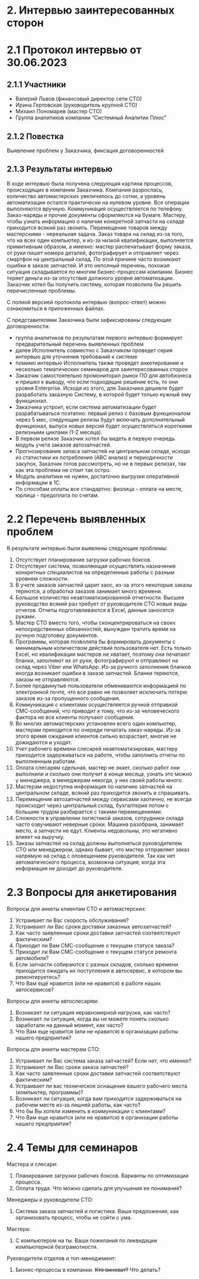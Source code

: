 # 2. Интервью заинтересованных сторон

# 2.1 Протокол интервью от 30.06.2023

## 2.1.1 Участники

- Валерий Львов (финансовый директор сети СТО)
- Ирина Гертовская (руководитель крупной СТО)
- Михаил Пономарев (мастер СТО)
- Группа аналитиков компании “Системный Аналитик Плюс”

## 2.1.2 Повестка

Выявление проблем у Заказчика, фиксация договоренностей

## 2.1.3 Результаты интервью

В ходе интервью была получена следующая картина процессов, происходящих в компании Заказчика. Компания разрослась, количество автомастерских увеличилось до сотни, а уровень автоматизации остался практически на нулевом уровне. Все операции выполняются вручную. Коммуникация осуществляется по телефону. Заказ-наряды и прочие документы оформляются на бумаге. Мастеру, чтобы узнать информацию о наличии конкретной запчасти на складе приходится всякий раз звонить. Перемещение товаров между мастерскими - нереальная задача. Заказ товара на склад из-за того, что на всех один компьютер, и из-за низкой квалификации, выполняется примитивным образом, а именно: мастер распечатывает форму заказа, от руки пишет номера деталей, фотографирует и отправляет через смартфон на центральный склад. По этой причине часто возникают ошибки в заказе запчастей. И это неполный перечень, похожая ситуация складывается по многим бизнес-процессам компании. Бизнес теряет деньги из-за отсутствия должного уровня автоматизации. Заказчик хотел бы получить систему, которая позволила бы решить перечисленные проблемы. 

С полной версией протокола интервью (вопрос-ответ) можно ознакомиться в приложенных файлах. 

С представителями Заказчика были зафиксированы следующие договоренности:

- группа аналитиков по результатам первого интервью формирует предварительный перечень выявленных проблем
- далее Исполнитель совместно с Заказчиком проведет серия интервью для уточнения требований к системе
- помимо интервью Исполнитель также проведет анкетирование и несколько тематических семинаров для заинтересованных сторон
- Заказчик самостоятельно промониторил рынок ПО для автобизнеса и пришел к выводу, что если подходящие решение есть, то они уровня Enterprise. Исходя из этого, для Заказчика дешевле будет разработать заказную Систему, в которой будет только нужный ему функционал.
- Заказчика устроит, если система автоматизации будет разрабатываться поэтапно: первый релиз с базовым функционалом через 5 мес, следующие релизы будут включать дополнительный функционал, выпуск новых версий будет осуществляться короткими релизными циклами (1-2 месяца).
- В первом релизе Заказчик хотел бы видеть в первую очередь модуль учета заказов автозапчастей.
- Прогнозирование запаса запчастей на центральном складе, исходя из статистики их потребления (ABC анализ) и периодичности закупок, Заказчик готов рассмотреть, но не в первых релизах, так как эта проблема не стоит так остро.
- Модуль аналитики не нужен, достаточно выгрузки оперативной информации в 1С.
- По способам оплаты все стандартно: физлица - оплата на месте, юрлица - предоплата по счетам.

# 2.2 Перечень выявленных проблем

В результате интервью были выявлены следующие проблемы:

1. Отсутствует планирование загрузки рабочих боксов.
2. Отсутствует система, позволяющая осуществлять назначение конкретных специалистов на определенные работы с разным уровнем сложности. 
3. В учете заказов запчастей царит хаос, из-за этого некоторые заказы теряются, а обработка заказов занимает много времени.
4. Большое количество неавтоматизированной отчетности. Высшее руководство всякий раз требует от руководителя СТО новые виды отчетов. Отчеты подготавливаются в Excel, данные заносятся руками.
5. Мастер СТО вместо того, чтобы сконцентрироваться на своих непосредственных обязанностей, вынужден тратить время на ручную подготовку документов.
6. Программы, которая позволяла бы формировать документы с минимальным количеством действий пользователя нет. Есть только Excel, но квалификации мастеров не хватает, поэтому они печатают бланки, заполняют их от руки, фотографируют и отправляют на склад через Viber или WhatsApp. Из-за ручного заполнения бланков иногда возникает ошибки в заказе запчастей. Бланки теряются, заказы не отправляются.
7. Более продвинутые пользователи обмениваются информацией по электронной почте, что все равно не позволяет исключить потерю заказов из-за пропущенного сообщения.
8. Коммуникация с клиентами осуществляется ручной отправкой СМС-сообщений, что приводит к тому, что из-за человеческого фактора не все клиенты получают сообщения.
9. Во многих автомастерских установлен всего один компьютер, мастерам приходится по очереди печатать заказ-наряды. Из-за этого время ожидания клиентов сильно возрастает, многие не дожидаются и уходят.
10. Учет рабочего времени слесарей неавтоматизирован, мастеру приходится задерживаться на работе, чтобы заполнить отчеты по выполненным работам.
11. Оплата слесарям сдельная, мастер не знает, сколько работ они выполнили и сколько они получит в конце месяца, узнать это можно у менеджера, а менеджерам некогда, у них своей работы много.
12. Мастерам недоступна информация по наличию запчастей на центральном складе, всякий раз приходится звонить и спрашивать.
13. Перемещение автозапчастей между сервисами хаотично, не всегда происходит через центральный склад, бухгалтерия потом с большим трудом разбирается с такими перемещениями.
14. Сложности в управлении логистикой заказов, сотрудники склада часто озвучивают неверные сроки. Машина разобрана, занимает место, а запчасти не едут. Клиенты недовольны, это негативно влияет на выручку.
15. Заказы запчастей на склад должны выполняться руководителем СТО или менеджером, однако бывает, что мастер отправляет заказ напрямую на склад с оповещением руководителя. Так как нет автоматического процесса, возможна ситуация, когда эта информация не доходит до руководителя.

# 2.3 Вопросы для анкетирования

Вопросы для анкеты клиентам СТО и автомастерских:

1. Устраивает ли Вас скорость обслуживания?
2. Устраивают ли Вас сроки доставки заказных автозапчастей?
3. Как часто заявленные сроки доставки запчастей соответствуют фактическим?
4. Приходит ли Вам СМС-сообщение о текущем статусе заказа?
5. Приходит ли Вам СМС-сообщение о текущем статусе ремонта автомобиля?
6. Если запчасти собираются с разных складов, сколько времени приходится ожидать их поступления в автосервис, в котором вы ремонтируетесь?
7. Что Вам ещё нравится (или не нравится) в работе наших автосервисов?

Вопросы для анкеты автослесарям:

1. Возникает ли ситуация неравномерной нагрузки, как часто?
2. Возникает ли ситуация, когда вы не можете понять сколько заработали на данный момент, как часто?
3. Что Вам еще нравится (или не нравится) в организации работы нашего предприятия?

Вопросы для анкеты мастерам СТО:

1. Устраивает ли Вас система заказа запчастей? Если нет, что именно?
2. Устраивают ли Вас сроки заказа запчастей?
3. Как часто заявленные сроки доставки запчастей соответствуют фактическим?
4. Устраивает ли вас техническое оснащение вашего рабочего места (компьютер, программы)?
5. Возникает ли ситуация, когда вам приходится задерживаться на рабочем месте из-за лишней работы, как часто?
6. Что бы Вы хотели изменить в коммуникации с клиентами?
7. Что Вам еще нравится (или не нравится) в организации работы нашего предприятия?

# 2.4 Темы для семинаров

Мастера и слесари:

1. Планирование загрузки рабочих боксов. Варианты по оптимизации процесса.
2. Оплата труда. Что можно сделать для улучшения ее понимания?

Менеджеры и руководители СТО:

1. Система заказа запчастей и логистика. Ваши предложения, как организовать процесс, чтобы не сойти с ума.

Мастера:

1. С компьютером на ты. Ваши пожелания по ликвидации компьютерной безграмотности. 

Руководители отделов и топ-менеджмент:

1. Бизнес-процессы в компании. ~~Кто виноват?~~ Что делать?
